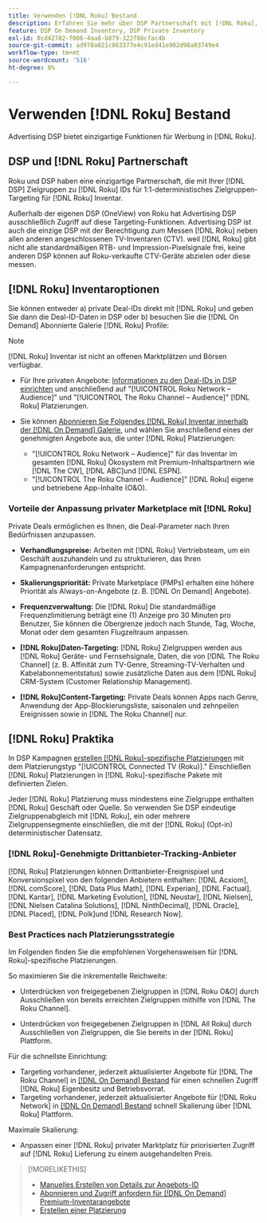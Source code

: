 ```yaml
---
title: Verwenden [!DNL Roku] Bestand
description: Erfahren Sie mehr über DSP Partnerschaft mit [!DNL Roku], einschließlich Lagerbestandsoptionen, genehmigten Drittanbieter-Tracking-Anbietern und Best Practices für [!DNL Roku]-spezifische Platzierungen.
feature: DSP On Demand Inventory, DSP Private Inventory
exl-id: 0cd42782-f006-4aa8-b879-322f86cfac4b
source-git-commit: ad978a021c063377e4c91ed41e902d98a03749e4
workflow-type: tm+mt
source-wordcount: '516'
ht-degree: 0%

---
```


# Verwenden [!DNL Roku] Bestand

Advertising DSP bietet einzigartige Funktionen für Werbung in [!DNL Roku].

## DSP und [!DNL Roku] Partnerschaft

Roku und DSP haben eine einzigartige Partnerschaft, die mit Ihrer [!DNL DSP] Zielgruppen zu [!DNL Roku] IDs für 1:1-deterministisches Zielgruppen-Targeting für [!DNL Roku] Inventar.

Außerhalb der eigenen DSP (OneView) von Roku hat Advertising DSP ausschließlich Zugriff auf diese Targeting-Funktionen. Advertising DSP ist auch die einzige DSP mit der Berechtigung zum Messen [!DNL Roku] neben allen anderen angeschlossenen TV-Inventaren (CTV). weil [!DNL Roku] gibt nicht alle standardmäßigen RTB- und Impression-Pixelsignale frei, keine anderen DSP können auf Roku-verkaufte CTV-Geräte abzielen oder diese messen.

## [!DNL Roku] Inventaroptionen

Sie können entweder a) private Deal-IDs direkt mit [!DNL Roku] und geben Sie dann die Deal-ID-Daten in DSP oder b) besuchen Sie die [!DNL On Demand] Abonnierte Galerie [!DNL Roku] Profile:

>[!NOTE]
>
>[!DNL Roku] Inventar ist nicht an offenen Marktplätzen und Börsen verfügbar.

* Für Ihre privaten Angebote: [Informationen zu den Deal-IDs in DSP einrichten](/help/dsp/inventory/deal-id-create.md) und anschließend auf &quot;[!UICONTROL Roku Network – Audience]&quot; und &quot;[!UICONTROL The Roku Channel – Audience]&quot; [!DNL Roku] Platzierungen.<!-- Or do you target the deal ID?? I see those strings for Roku On Demand inventory. Clarify if all Roku private deals will show up as one or the other of these in Roku Private inventory in Roku placement settings. -->

* Sie können [Abonnieren Sie Folgendes [!DNL Roku] Inventar innerhalb der [!DNL On Demand] Galerie](/help/dsp/inventory/on-demand-inventory-subscribe.md), und wählen Sie anschließend eines der genehmigten Angebote aus, die unter [!DNL Roku] Platzierungen:

   * &quot;[!UICONTROL Roku Network – Audience]&quot; für das Inventar im gesamten [!DNL Roku] Ökosystem mit Premium-Inhaltspartnern wie [!DNL The CW], [!DNL ABC]und [!DNL ESPN].
   * &quot;[!UICONTROL The Roku Channel – Audience]&quot; [!DNL Roku] eigene und betriebene App-Inhalte (O&amp;O).

### Vorteile der Anpassung privater Marketplace mit [!DNL Roku]

Private Deals ermöglichen es Ihnen, die Deal-Parameter nach Ihren Bedürfnissen anzupassen.

* **Verhandlungspreise:** Arbeiten mit [!DNL Roku] Vertriebsteam, um ein Geschäft auszuhandeln und zu strukturieren, das Ihren Kampagnenanforderungen entspricht.

* **Skalierungspriorität:** Private Marketplace (PMPs) erhalten eine höhere Priorität als Always-on-Angebote (z. B. [!DNL On Demand] Angebote).

* **Frequenzverwaltung:** Die [!DNL Roku] Die standardmäßige Frequenzlimitierung beträgt eine (1) Anzeige pro 30 Minuten pro Benutzer, Sie können die Obergrenze jedoch nach Stunde, Tag, Woche, Monat oder dem gesamten Flugzeitraum anpassen.<!-- Within the DSP placement settings? NO - you negotiate this with Roku, but Christine to confirm with Amanda whether you should be able to edit this in placement. -->

* **[!DNL Roku]Daten-Targeting:** [!DNL Roku] Zielgruppen werden aus [!DNL Roku] Geräte- und Fernsehsignale, Daten, die von [!DNL The Roku Channel] (z. B. Affinität zum TV-Genre, Streaming-TV-Verhalten und Kabelabonnementstatus) sowie zusätzliche Daten aus dem [!DNL Roku] CRM-System (Customer Relationship Management).

* **[!DNL Roku]Content-Targeting:** Private Deals können Apps nach Genre, Anwendung der App-Blockierungsliste, saisonalen und zehnpeilen Ereignissen sowie in [!DNL The Roku Channel] nur.

## [!DNL Roku] Praktika

In DSP Kampagnen [erstellen [!DNL Roku]-spezifische Platzierungen](/help/dsp/campaign-management/placements/placement-create.md) mit dem Platzierungstyp &quot;[!UICONTROL Connected TV (Roku)].&quot; Einschließen [!DNL Roku] Platzierungen in [!DNL Roku]-spezifische Pakete mit definierten Zielen.

Jeder [!DNL Roku] Platzierung muss mindestens eine Zielgruppe enthalten [!DNL Roku] Geschäft oder Quelle. So verwenden Sie DSP eindeutige Zielgruppenabgleich mit [!DNL Roku], ein oder mehrere Zielgruppensegmente einschließen, die mit der [!DNL Roku] (Opt-in) deterministischer Datensatz.

### [!DNL Roku]-Genehmigte Drittanbieter-Tracking-Anbieter

[!DNL Roku] Platzierungen können Drittanbieter-Ereignispixel und Konversionspixel von den folgenden Anbietern enthalten:  [!DNL Acxiom], [!DNL comScore], [!DNL Data Plus Math], [!DNL Experian], [!DNL Factual], [!DNL Kantar], [!DNL Marketing Evolution], [!DNL Neustar], [!DNL Nielsen], [!DNL Nielsen Catalina Solutions], [!DNL NinthDecimal], [!DNL Oracle], [!DNL Placed], [!DNL Polk]und [!DNL Research Now].

### Best Practices nach Platzierungsstrategie

Im Folgenden finden Sie die empfohlenen Vorgehensweisen für [!DNL Roku]-spezifische Platzierungen.

So maximieren Sie die inkrementelle Reichweite:

* Unterdrücken von freigegebenen Zielgruppen in [!DNL Roku O&O] durch Ausschließen von bereits erreichten Zielgruppen mithilfe von [!DNL The Roku Channel].

* Unterdrücken von freigegebenen Zielgruppen in [!DNL All Roku] durch Ausschließen von Zielgruppen, die Sie bereits in der [!DNL Roku] Plattform.

Für die schnellste Einrichtung:

* Targeting vorhandener, jederzeit aktualisierter Angebote für [!DNL The Roku Channel] in [[!DNL On Demand] Bestand](/help/dsp/inventory/on-demand-inventory-subscribe.md) für einen schnellen Zugriff [!DNL Roku] Eigenbesitz und Betriebsvorrat.
* Targeting vorhandener, jederzeit aktualisierter Angebote für [!DNL Roku Network] in [[!DNL On Demand] Bestand](/help/dsp/inventory/on-demand-inventory-subscribe.md) schnell Skalierung über [!DNL Roku] Plattform.

Maximale Skalierung:

* Anpassen einer [!DNL Roku] privater Marktplatz für priorisierten Zugriff auf [!DNL Roku] Lieferung zu einem ausgehandelten Preis.

>[!MORELIKETHIS]
>
>* [Manuelles Erstellen von Details zur Angebots-ID](/help/dsp/inventory/deal-id-create.md)
> * [Abonnieren und Zugriff anfordern für [!DNL On Demand] Premium-Inventarangebote](/help/dsp/inventory/on-demand-inventory-subscribe.md)
>* [Erstellen einer Platzierung](/help/dsp/campaign-management/placements/placement-create.md)

